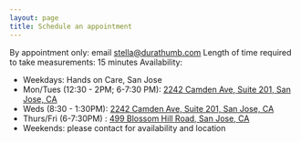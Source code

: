 ```yaml
---
layout: page
title: Schedule an appointment 
---
```


By appointment only: email stella@durathumb.com 
Length of time required to take measurements: 15 minutes
Availability: 
  - Weekdays: Hands on Care, San Jose
  - Mon/Tues (12:30 - 2PM; 6-7:30 PM): [2242 Camden Ave, Suite 201, San Jose, CA](https://goo.gl/maps/NJN6yoPB2sH2)
  - Weds (8:30 - 1:30PM): [2242 Camden Ave, Suite 201, San Jose, CA](https://goo.gl/maps/NJN6yoPB2sH2)
  - Thurs/Fri (6-7:30PM) : [499 Blossom Hill Road, San Jose, CA](https://goo.gl/maps/iGXM7D4qSFx)
  - Weekends: please contact for availability and location
